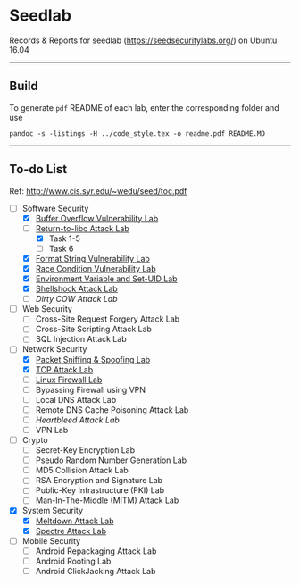 # Seedlab

Records & Reports for seedlab (https://seedsecuritylabs.org/) on Ubuntu 16.04

---

## Build

To generate `pdf` README of each lab, enter the corresponding folder and use

```
pandoc -s -listings -H ../code_style.tex -o readme.pdf README.MD
```

---

## To-do List

Ref: http://www.cis.syr.edu/~wedu/seed/toc.pdf

- [ ] Software Security
    - [x] [Buffer Overflow Vulnerability Lab](./Buffer-Overflow)
    - [ ] [Return-to-libc Attack Lab](./Return-to-libc-Attack)
        - [x] Task 1-5
        - [ ] Task 6
    - [x] [Format String Vulnerability Lab](./Format-String-Vulnerability)
    - [x] [Race Condition Vulnerability Lab](./Race-Condition-Vulnerability)
    - [x] [Environment Variable and Set-UID Lab](Environment-Variable-and-Set-UID-Program-Lab)
    - [x] [Shellshock Attack Lab](./Shellshock-Attack)
    - [ ] *Dirty COW Attack Lab*
- [ ] Web Security
    - [ ] Cross-Site Request Forgery Attack Lab
    - [ ] Cross-Site Scripting Attack Lab
    - [ ] SQL Injection Attack Lab
- [ ] Network Security
    - [x] [Packet Sniffing & Spoofing Lab](./Packet-Sniffing-and-Spoofing)
    - [x] [TCP Attack Lab](./TCP-IP-Attack)
    - [ ] [Linux Firewall Lab](./Firewall-Exploration)
    - [ ] Bypassing Firewall using VPN
    - [ ] Local DNS Attack Lab
    - [ ] Remote DNS Cache Poisoning Attack Lab
    - [ ] *Heartbleed Attack Lab*
    - [ ] VPN Lab
- [ ] Crypto
    - [ ]  Secret-Key Encryption Lab
    - [ ]  Pseudo Random Number Generation Lab
    - [ ]  MD5 Collision Attack Lab
    - [ ]  RSA Encryption and Signature Lab
    - [ ]  Public-Key Infrastructure (PKI) Lab
    - [ ]  Man-In-The-Middle (MITM) Attack Lab
- [x] System Security
    - [x] [Meltdown Attack Lab](./Meltdown-Attack)
    - [x] [Spectre Attack Lab](./Spectre-Attack)
- [ ] Mobile Security
    - [ ] Android Repackaging Attack Lab
    - [ ] Android Rooting Lab
    - [ ] Android ClickJacking Attack Lab